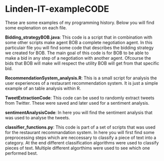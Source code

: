 # Linden-IT-exampleCODE

These are some examples of my programming history. Below you will find some explenation on each file.

**Bidding_strategyBOB.java**: This code is a script that in combination with some other scripts make agent BOB a complete negotiation agent. In this particulair file you will find                               some code that describes the bidding strategy we created for BOB. The main goal of this code is for BOB to be able to make a bid in any step of a                                   negotiation with another agent. Ofcourse the bids that BOB will make will respect the utility BOB will get from that specific bid.

**RecommendationSystem_analysis.R**: This is a small script for analysis the user experiences of a restaurant recommendation system. It is just a simple example of an table                                            analysis within R.

**TweetExtractionCode**: This code can be used to randomly extract tweets from Twitter. These were saved and later used for a sentiment analysis.

**sentimentAnalysisCode**: In here you will find the sentiment analysis that was used to analyse the tweets. 

**classifier_functions.py**: This code is part of a set of scripts that was used for the restaurant recommandation system. In here you will first find some preprocessing steps                                  which are neccessary to classify a piece of text into a category. At the end different classification algorithms were used to classify pieces of text.                              Multiple different algorthims were used to see which one performed best. 
